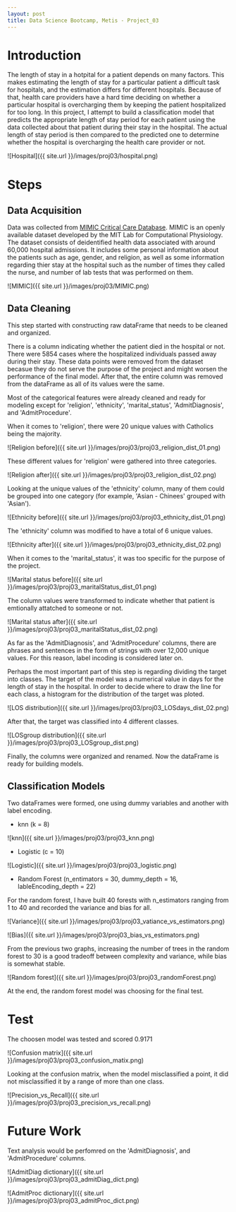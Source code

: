 ```yaml
---
layout: post
title: Data Science Bootcamp, Metis - Project_03
---
```


# Introduction

The length of stay in a hotpital for a patient depends on many factors. This makes estimating the length of stay for a particular patient a difficult task for hospitals, and the estimation differs for different hospitals. Because of that, health care providers have a hard time deciding on whether a particular hospital is overcharging them by keeping the patient hospitalized for too long. In this project, I attempt to build a classification model that predicts the appropriate length of stay period for each patient using the data collected about that patient during their stay in the hospital. The actual length of stay period is then compared to the predicted one to determine whether the hospital is overcharging the health care provider or not.


![Hospital]({{ site.url }}/images/proj03/hospital.png)

# Steps

## Data Acquisition
Data was collected from [MIMIC Critical Care Database](https://mimic.physionet.org). MIMIC is an openly available dataset developed by the MIT Lab for Computational Physiology. The dataset consists of deidentified health data associated with around 60,000 hospital admissions. It includes some personal information about the patients such as age, gender, and religion, as well as some information regarding thier stay at the hospital such as the number of times they called the nurse, and number of lab tests that was performed on them.

![MIMIC]({{ site.url }}/images/proj03/MIMIC.png)

## Data Cleaning
This step started with constructing raw dataFrame that needs to be cleaned and organized.

There is a column indicating whether the patient died in the hospital or not. There were 5854 cases where the hospitalized individuals passed away during their stay. These data points were removed from the dataset becasue they do not serve the purpose of the project and might worsen the performance of the final model. After that, the entire column was removed from the dataFrame as all of its values were the same.

Most of the categorical features were already cleaned and ready for modeling except for 'religion', 'ethnicity', 'marital_status', 'AdmitDiagnosis', and 'AdmitProcedure'.

When it comes to 'religion', there were 20 unique values with Catholics being the majority.

![Religion before]({{ site.url }}/images/proj03/proj03_religion_dist_01.png)

These different values for 'religion' were gathered into three categories.

![Religion after]({{ site.url }}/images/proj03/proj03_religion_dist_02.png)

Looking at the unique values of the 'ethnicity' column, many of them could be grouped into one category (for example, 'Asian - Chinees' grouped with 'Asian').

![Ethnicity before]({{ site.url }}/images/proj03/proj03_ethnicity_dist_01.png)

The 'ethnicity' column was modified to have a total of 6 unique values.

![Ethnicity after]({{ site.url }}/images/proj03/proj03_ethnicity_dist_02.png)

When it comes to the 'marital_status', it was too specific for the purpose of the project.

![Marital status before]({{ site.url }}/images/proj03/proj03_maritalStatus_dist_01.png)

The column values were transformed to indicate whether that patient is emtionally attatched to someone or not.

![Marital status after]({{ site.url }}/images/proj03/proj03_maritalStatus_dist_02.png)

As far as the 'AdmitDiagnosis', and 'AdmitProcedure' columns, there are phrases and sentences in the form of strings with over 12,000 unique values. For this reason, label incoding is considered later on.

Perhaps the most important part of this step is regarding dividing the target into classes. The target of the model was a numerical value in days for the length of stay in the hospital. In order to decide where to draw the line for each class, a histogram for the distribution of the target was ploted.

![LOS distribution]({{ site.url }}/images/proj03/proj03_LOSdays_dist_02.png)

After that, the target was classified into 4 different classes.

![LOSgroup distribution]({{ site.url }}/images/proj03/proj03_LOSgroup_dist.png)

Finally, the columns were organized and renamed. Now the dataFrame is ready for building models.

## Classification Models
Two dataFrames were formed, one using dummy variables and another with label encoding.

- knn (k = 8)

![knn]({{ site.url }}/images/proj03/proj03_knn.png)

- Logistic (c = 10)

![Logistic]({{ site.url }}/images/proj03/proj03_logistic.png)

- Random Forest (n_entimators = 30, dummy_depth = 16, lableEncoding_depth = 22)

For the random forest, I have built 40 forests with n_estimators ranging from 1 to 40 and recorded the variance and bias for all.

![Variance]({{ site.url }}/images/proj03/proj03_vatiance_vs_estimators.png)

![Bias]({{ site.url }}/images/proj03/proj03_bias_vs_estimators.png)

From the previous two graphs, increasing the number of trees in the random forest to 30 is a good tradeoff between complexity and variance, while bias is somewhat stable.

![Random forest]({{ site.url }}/images/proj03/proj03_randomForest.png)

At the end, the random forest model was choosing for the final test.
  
# Test

The choosen model was tested and scored 0.9171

![Confusion matrix]({{ site.url }}/images/proj03/proj03_confusion_matix.png)

Looking at the confusion matrix, when the model misclassified a point, it did not misclassified it by a range of more than one class.

![Precision_vs_Recall]({{ site.url }}/images/proj03/proj03_precision_vs_recall.png)


# Future Work

Text analysis would be perfomred on the 'AdmitDiagnosis', and 'AdmitProcedure' columns.

![AdmitDiag dictionary]({{ site.url }}/images/proj03/proj03_admitDiag_dict.png)

![AdmitProc dictionary]({{ site.url }}/images/proj03/proj03_admitProc_dict.png)
